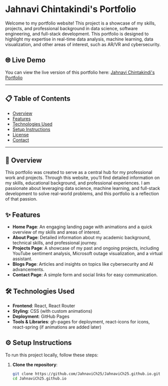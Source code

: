# Jahnavi Chintakindi's Portfolio

Welcome to my portfolio website! This project is a showcase of my skills, projects, and professional background in data science, software engineering, and full-stack development. This portfolio is designed to highlight my expertise in real-time data analysis, machine learning, data visualization, and other areas of interest, such as AR/VR and cybersecurity.

## 🌐 Live Demo
You can view the live version of this portfolio here: [Jahnavi Chintakindi's Portfolio](https://JahnaviCh25.github.io)

---

## 📋 Table of Contents

- [Overview](#overview)
- [Features](#features)
- [Technologies Used](#technologies-used)
- [Setup Instructions](#setup-instructions)
- [License](#license)
- [Contact](#contact)

---

## 📖 Overview

This portfolio was created to serve as a central hub for my professional work and projects. Through this website, you’ll find detailed information on my skills, educational background, and professional experiences. I am passionate about leveraging data science, machine learning, and full-stack development to solve real-world problems, and this portfolio is a reflection of that passion.

## ✨ Features

- **Home Page**: An engaging landing page with animations and a quick overview of my skills and areas of interest.
- **About Page**: Detailed information about my academic background, technical skills, and professional journey.
- **Projects Page**: A showcase of my past and ongoing projects, including YouTube sentiment analysis, Microsoft outage visualization, and a virtual assistant.
- **Blogs Page**: Articles and insights on topics like cybersecurity and AI advancements.
- **Contact Page**: A simple form and social links for easy communication.

## 🛠️ Technologies Used

- **Frontend**: React, React Router
- **Styling**: CSS (with custom animations)
- **Deployment**: GitHub Pages
- **Tools & Libraries**: gh-pages for deployment, react-icons for icons, react-spring (if animations are added later)

## ⚙️ Setup Instructions

To run this project locally, follow these steps:

1. **Clone the repository**:
   ```bash
   git clone https://github.com/JahnaviCh25/JahnaviCh25.github.io.git
   cd JahnaviCh25.github.io
